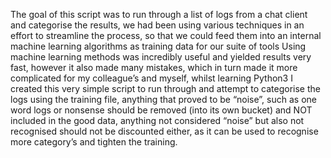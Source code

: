 The goal of this script was to run through a list of logs from a chat client and categorise the results, we had been using various techniques in an effort to streamline the process, so that we could feed them into an internal machine learning algorithms as training data for our suite of tools
Using machine learning methods was incredibly useful and yielded results very fast, however it also made many mistakes, which in turn made it more complicated for my colleague’s and myself, whilst learning Python3 I created this very simple script to run through and attempt to categorise  the logs using the training file, anything that proved to be “noise”, such as one word logs or nonsense should be removed (into its own bucket) and NOT included in the good data, anything not considered “noise” but also not recognised should not be discounted either, as it can be used to recognise more category’s and tighten the training.
